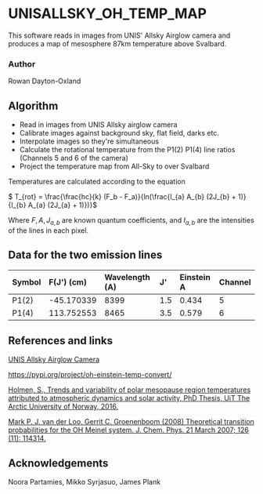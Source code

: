 # UNISALLSKY_OH_TEMP_MAP

This software reads in images from UNIS' Allsky Airglow camera and produces a map of mesosphere 87km temperature above Svalbard.

### Author
Rowan Dayton-Oxland

## Algorithm

- Read in images from UNIS Allsky airglow camera
- Calibrate images against background sky, flat field, darks etc.
- Interpolate images so they're simultaneous
- Calculate the rotational temperature from the P1(2) P1(4) line ratios (Channels 5 and 6 of the camera)
- Project the temperature map from All-Sky to over Svalbard

Temperatures are calculated according to the equation

$ T_{rot} = \frac{\frac{hc}{k} (F_b - F_a)}{ln(\frac{I_{a} A_{b} (2J_{b} + 1)}{I_{b} A_{a} (2J_{a} + 1)})}$

Where $F,A,J_{a, b}$ are known quantum coefficients, and $I_{a,b}$ are the intensities of the lines in each pixel.

## Data for the two emission lines

| Symbol | F(J') (cm)    | Wavelength (A)   | J'   | Einstein A   |Channel|
|:-------|:-----------|:-----|:----|:------|:------|
| P1(2)  | -45.170339 | 8399 | 1.5 | 0.434 |5      |
| P1(4)  | 113.752553 | 8465 | 3.5 | 0.579 |6      |

## References and links

[UNIS Allsky Airglow Camera](http://kho.unis.no/Instruments/KeoSentry.html)



https://pypi.org/project/oh-einstein-temp-convert/

[Holmen, S., Trends and variability of polar mesopause region temperatures attributed to atmospheric dynamics and solar activity, PhD Thesis, UiT The Arctic University of Norway, 2016.](https://hdl.handle.net/10037/10740)

[Mark P. J. van der Loo, Gerrit C. Groenenboom (2008) Theoretical transition probabilities for the OH Meinel system. J. Chem. Phys. 21 March 2007; 126 (11): 114314.](https://doi.org/10.1063/1.2646859)

## Acknowledgements

Noora Partamies, Mikko Syrjasuo, James Plank